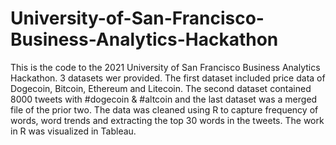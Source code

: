 # University-of-San-Francisco-Business-Analytics-Hackathon
This is the code to the 2021 University of San Francisco Business Analytics Hackathon.
3 datasets wer provided. The first dataset included price data of Dogecoin, Bitcoin, Ethereum and Litecoin. 
The second dataset contained 8000 tweets with #dogecoin & #altcoin and the last dataset was a 
merged file of the prior two. The data was cleaned using R to capture frequency of words, 
word trends and extracting the top 30 words in the tweets. The work in R was visualized in Tableau.
